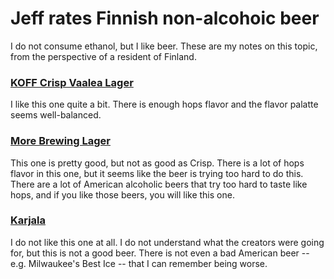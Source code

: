 # Jeff rates Finnish non-alcohoic beer

I do not consume ethanol, but I like beer.
These are my notes on this topic, from the perspective of a resident of Finland.

### [KOFF Crisp Vaalea Lager](https://www.carlsberggroup.com/products/koff/koff-crisp-vaalea-lager)

I like this one quite a bit.  There is enough hops flavor and the flavor palatte seems well-balanced.

### [More Brewing Lager](https://www.hartwall.fi/yritys/uutiset/2021/hartwallin-uusi-olutbrandi-more-brewing-on-alkoholittomana-syntynyt/)

This one is pretty good, but not as good as Crisp.
There is a lot of hops flavor in this one, but it seems like the beer is trying too hard to do this.
There are a lot of American alcoholic beers that try too hard to taste like hops, and if you like those beers, you will like this one.

### [Karjala](https://www.hartwall.fi/juomat/oluet/karjala/karjala-00/)

I do not like this one at all.
I do not understand what the creators were going for, but this is not a good beer.
There is not even a bad American beer -- e.g. Milwaukee's Best Ice -- that I can remember being worse.
